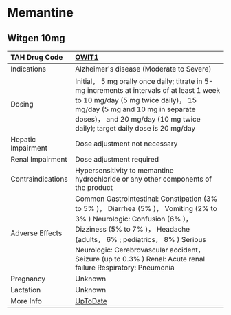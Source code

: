 # Memantine

## Witgen 10mg

| TAH Drug Code      | [OWIT1](https://www.tahsda.org.tw/drugs/hissearch.php?drug_code=OWIT1)                                                                                                                                                                                                                                           |
|:-------------------|:-----------------------------------------------------------------------------------------------------------------------------------------------------------------------------------------------------------------------------------------------------------------------------------------------------------------|
| Indications        | Alzheimer's disease (Moderate to Severe)                                                                                                                                                                                                                                                                         |
| Dosing             | Initial， 5 mg orally once daily; titrate in 5-mg increments at intervals of at least 1 week to 10 mg/day (5 mg twice daily)， 15 mg/day (5 mg and 10 mg in separate doses)， and 20 mg/day (10 mg twice daily); target daily dose is 20 mg/day                                                                  |
| Hepatic Impairment | Dose adjustment not necessary                                                                                                                                                                                                                                                                                    |
| Renal Impairment   | Dose adjustment required                                                                                                                                                                                                                                                                                         |
| Contraindications  | Hypersensitivity to memantine hydrochloride or any other components of the product                                                                                                                                                                                                                               |
| Adverse Effects    | Common Gastrointestinal: Constipation (3% to 5% )， Diarrhea (5% )， Vomiting (2% to 3% ) Neurologic: Confusion (6% )， Dizziness (5% to 7% )， Headache (adults， 6% ; pediatrics， 8% ) Serious Neurologic: Cerebrovascular accident， Seizure (up to 0.3% ) Renal: Acute renal failure Respiratory: Pneumonia |
| Pregnancy          | Unknown                                                                                                                                                                                                                                                                                                          |
| Lactation          | Unknown                                                                                                                                                                                                                                                                                                          |
| More Info          | [UpToDate](https://www.uptodate.com/contents/memantine-drug-information)                                                                                                                                                                                                                                         |

